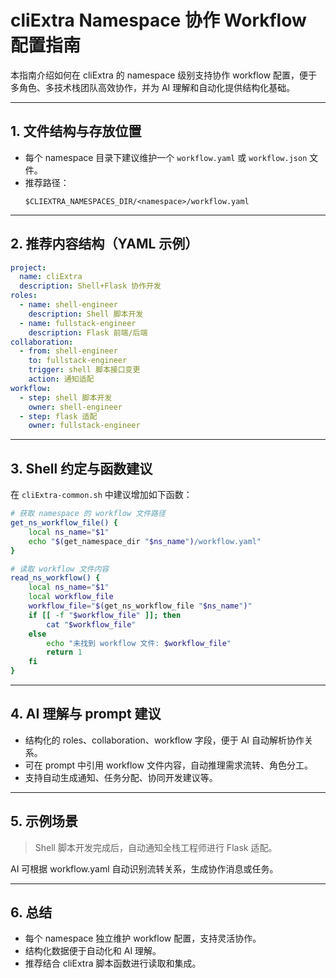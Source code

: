 # cliExtra Namespace 协作 Workflow 配置指南

本指南介绍如何在 cliExtra 的 namespace 级别支持协作 workflow 配置，便于多角色、多技术栈团队高效协作，并为 AI 理解和自动化提供结构化基础。

---

## 1. 文件结构与存放位置

- 每个 namespace 目录下建议维护一个 `workflow.yaml` 或 `workflow.json` 文件。
- 推荐路径：
  ```
  $CLIEXTRA_NAMESPACES_DIR/<namespace>/workflow.yaml
  ```

---

## 2. 推荐内容结构（YAML 示例）

```yaml
project:
  name: cliExtra
  description: Shell+Flask 协作开发
roles:
  - name: shell-engineer
    description: Shell 脚本开发
  - name: fullstack-engineer
    description: Flask 前端/后端
collaboration:
  - from: shell-engineer
    to: fullstack-engineer
    trigger: shell 脚本接口变更
    action: 通知适配
workflow:
  - step: shell 脚本开发
    owner: shell-engineer
  - step: flask 适配
    owner: fullstack-engineer
```

---

## 3. Shell 约定与函数建议

在 `cliExtra-common.sh` 中建议增加如下函数：

```bash
# 获取 namespace 的 workflow 文件路径
get_ns_workflow_file() {
    local ns_name="$1"
    echo "$(get_namespace_dir "$ns_name")/workflow.yaml"
}

# 读取 workflow 文件内容
read_ns_workflow() {
    local ns_name="$1"
    local workflow_file
    workflow_file="$(get_ns_workflow_file "$ns_name")"
    if [[ -f "$workflow_file" ]]; then
        cat "$workflow_file"
    else
        echo "未找到 workflow 文件: $workflow_file"
        return 1
    fi
}
```

---

## 4. AI 理解与 prompt 建议

- 结构化的 roles、collaboration、workflow 字段，便于 AI 自动解析协作关系。
- 可在 prompt 中引用 workflow 文件内容，自动推理需求流转、角色分工。
- 支持自动生成通知、任务分配、协同开发建议等。

---

## 5. 示例场景

> Shell 脚本开发完成后，自动通知全栈工程师进行 Flask 适配。

AI 可根据 workflow.yaml 自动识别流转关系，生成协作消息或任务。

---

## 6. 总结

- 每个 namespace 独立维护 workflow 配置，支持灵活协作。
- 结构化数据便于自动化和 AI 理解。
- 推荐结合 cliExtra 脚本函数进行读取和集成。 